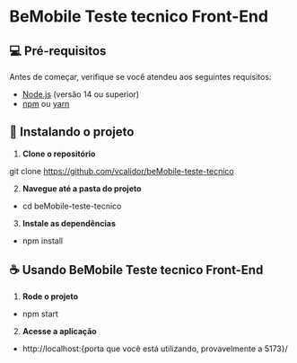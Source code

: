 # BeMobile Teste tecnico Front-End

## 💻 Pré-requisitos

Antes de começar, verifique se você atendeu aos seguintes requisitos:

- [Node.js](https://nodejs.org/) (versão 14 ou superior)
- [npm](https://www.npmjs.com/) ou [yarn](https://yarnpkg.com/)

## 🚀 Instalando o projeto

1. **Clone o repositório**

git clone https://github.com/vcalidor/beMobile-teste-tecnico

2. **Navegue até a pasta do projeto**

- cd beMobile-teste-tecnico

3. **Instale as dependências**

- npm install

## ☕ Usando BeMobile Teste tecnico Front-End

1. **Rode o projeto**

- npm start

2. **Acesse a aplicação**

- http://localhost:{porta que você está utilizando, provavelmente a 5173}/